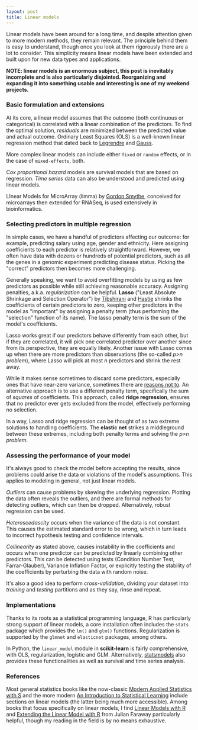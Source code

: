 ```yaml
---
layout: post
title: Linear models
---
```


Linear models have been around for a long time, and despite attention given to more modern methods, they remain relevant. The principle behind them is easy to understand, though once you look at them rigorously there are a lot to consider. This simplicity means linear models have been extended and built upon for new data types and applications.

**NOTE: linear models is an enormous subject, this post is inevitably incomplete and is also particularly disjointed. Reorganizing and expanding it into something usable and interesting is one of my weekend projects.**

### Basic formulation and extensions

At its core, a linear model assumes that the outcome (both continuous or categorical) is correlated with a linear combination of the predictors. To find the optimal solution, *residuals* are minimized between the predicted value and actual outcome. Ordinary Least Squares (OLS) is a well-known linear regression method that dated back to [Legrendre](https://en.wikipedia.org/wiki/Adrien-Marie_Legendre) and [Gauss](https://en.wikipedia.org/wiki/Carl_Friedrich_Gauss).

More complex linear models can include either `fixed` or `random` effects, or in the case of `mixed-effects`, both.

*Cox proportional hazard* models are survival models that are based on regression. *Time series* data can also be understood and predicted using linear models.

LInear Models for MicroArray (limma) by [Gordon Smythe](https://www.wehi.edu.au/people/gordon-smyth), conceived for microarrays then extended for RNASeq, is used extensively in bioinformatics.

### Selecting predictors in multiple regression

In simple cases, we have a handful of predictors affecting our outcome: for example, predicting salary using age, gender and ethnicity. Here assigning coefficients to each predictor is relatively straightforward. However, we often have data with dozens or hundreds of potential predictors, such as all the genes in a genomic experiment predicting disease status. Picking the "correct" predictors then becomes more challenging.

Generally speaking, we want to avoid overfitting models by using as few predictors as possible while still achieving reasonable accuracy. Assigning penalties, a.k.a. *regularization* can be helpful. **Lasso** ("Least Absolute Shrinkage and Selection Operator") by [Tibshirani](https://tibshirani.su.domains/) and [Hastie](https://web.stanford.edu/~hastie/) shrinks the coefficients of certain predictors to zero, keeping other predictors in the model as "important" by assigning a penalty term (thus performing the "selection" function of its name). The lasso penalty term is the sum of the model's coefficients.

Lasso works great if our predictors behave differently from each other, but if they are correlated, it will pick one correlated predictor over another since from its perspective, they are equally likely. Another issue with Lasso comes up when there are more predictors than observations (the so-called *p>n problem*), where Lasso will pick at most *n* predictors and shrink the rest away. 

While it makes sense sometimes to discard some predictors, especially ones that have near-zero variance, sometimes there are [reasons not to](https://tgmstat.wordpress.com/2014/03/06/near-zero-variance-predictors/). An alternative approach is to use a different penalty term, specifically the sum of *squares* of coefficients. This approach, called **ridge regression**, ensures that no predictor ever gets excluded from the model, effectively performing no selection.

In a way, Lasso and ridge regression can be thought of as two extreme solutions to handling coefficients. The **elastic net** strikes a middleground between these extremes, including both penalty terms and solving the *p>n problem*.

### Assessing the performance of your model

It's always good to check the model before accepting the results, since problems could arise the data or violations of the model's assumptions. This applies to modeling in general, not just linear models.

*Outliers* can cause problems by skewing the underlying regression. Plotting the data often reveals the outliers, and there are formal methods for detecting outliers, which can then be dropped. Alternatively, robust regression can be used.

*Heteroscedascity* occurs when the variance of the data is not constant. This causes the estimated standard error to be wrong, which in turn leads to incorrect hypothesis testing and confidence intervals.

*Collinearity* as stated above, causes instability in the coefficients and occurs when one predictor can be predicted by linearly combining other predictors. This can be detected using tests (Condition Number Test, Farrar-Glauber), Variance Inflation Factor, or explicitly testing the stability of the coefficients by perturbing the data with random noise.

It's also a good idea to perform *cross-validation*, dividing your dataset into *training* and *testing* partitions and as they say, rinse and repeat.

### Implementations

Thanks to its roots as a statistical programming language, R has particularly strong support of linear models, a core installation often includes the `stats` package which provides the `lm()` and `glm()` functions. Regularization is supported by the `glmnet` and `elasticnet` packages, among others.

In Python, the `linear_model` module in **scikit-learn** is fairly comprehensive, with OLS, regularization, logistic and GLM. Alternatively, [statsmodels](https://www.statsmodels.org/stable/index.html) also provides these functionalities as well as survival and time series analysis.

### References

Most general statistics books like the now-classic [Modern Applied Statistics with S](https://link.springer.com/book/10.1007/978-0-387-21706-2) and the more modern [An Introduction to Statistical Learning](https://www.statlearning.com/) include sections on linear models (the latter being much more accessible). Among books that focus specifically on linear models, I find [Linear Models with R](https://people.bath.ac.uk/jjf23/LMR/index.html) and [Extending the Linear Model with R](https://people.bath.ac.uk/jjf23/ELM/index.html) from Julian Faraway particularly helpful, though my reading in the field is by no means exhaustive.
